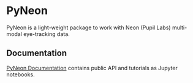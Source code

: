 # PyNeon
PyNeon is a light-weight package to work with Neon (Pupil Labs) multi-modal eye-tracking data.

## Documentation
[PyNeon Documentation](https://ncc-brain.github.io/PyNeon/) contains public API and tutorials as Jupyter notebooks.
